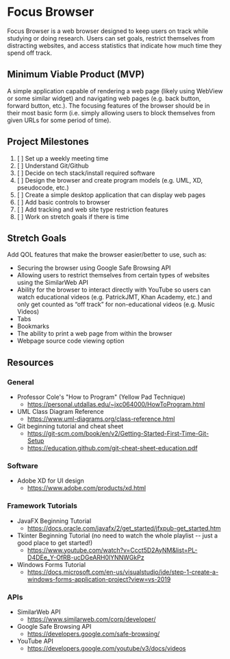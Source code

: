 # Focus Browser
Focus Browser is a web browser designed to keep users on track while studying or doing research. Users can set goals, restrict themselves from distracting websites, and access statistics that indicate how much time they spend off track.

## Minimum Viable Product (MVP)
A simple application capable of rendering a web page (likely using WebView or some similar widget) and navigating web pages (e.g. back button, forward button, etc.). The focusing features of the browser should be in their most basic form (i.e. simply allowing users to block themselves from given URLs for some period of time).

## Project Milestones
1. [ ] Set up a weekly meeting time
1. [ ] Understand Git/Github
1. [ ] Decide on tech stack/install required software
1. [ ] Design the browser and create program models (e.g. UML, XD, pseudocode, etc.)
1. [ ] Create a simple desktop application that can display web pages
1. [ ] Add basic controls to browser
1. [ ] Add tracking and web site type restriction features
1. [ ] Work on stretch goals if there is time

## Stretch Goals
Add QOL features that make the browser easier/better to use, such as:
* Securing the browser using Google Safe Browsing API
* Allowing users to restrict themselves from certain types of websites using the SimilarWeb API
* Ability for the browser to interact directly with YouTube so users can watch educational videos (e.g. PatrickJMT, Khan Academy, etc.) and only get counted as “off track” for non-educational videos (e.g. Music Videos)
* Tabs
* Bookmarks
* The ability to print a web page from within the browser
* Webpage source code viewing option

## Resources
### General
* Professor Cole's "How to Program" (Yellow Pad Technique)
    * https://personal.utdallas.edu/~jxc064000/HowToProgram.html
* UML Class Diagram Reference
    * https://www.uml-diagrams.org/class-reference.html
* Git beginning tutorial and cheat sheet
    * https://git-scm.com/book/en/v2/Getting-Started-First-Time-Git-Setup
    * https://education.github.com/git-cheat-sheet-education.pdf
    
### Software
* Adobe XD for UI design
    * https://www.adobe.com/products/xd.html
    
### Framework Tutorials
* JavaFX Beginning Tutorial
    * https://docs.oracle.com/javafx/2/get_started/jfxpub-get_started.htm
* Tkinter Beginning Tutorial (no need to watch the whole playlist -- just a good place to get started!)
    * https://www.youtube.com/watch?v=Ccct5D2AyNM&list=PL-D4DEe_Y-OfRB-ucDGeARH0lYNNWGkPz
* Windows Forms Tutorial
    * https://docs.microsoft.com/en-us/visualstudio/ide/step-1-create-a-windows-forms-application-project?view=vs-2019
    
### APIs
* SimilarWeb API
    * https://www.similarweb.com/corp/developer/
* Google Safe Browsing API
    * https://developers.google.com/safe-browsing/
* YouTube API
    * https://developers.google.com/youtube/v3/docs/videos
